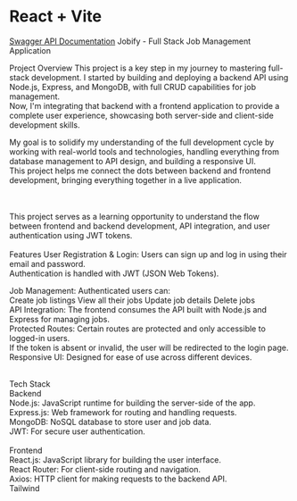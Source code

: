 # React + Vite

[Swagger API Documentation](https://jobs-api-backend-c4563190d035.herokuapp.com/api-docs/)
Jobify - Full Stack Job Management Application


Project Overview
This project is a key step in my journey to mastering full-stack development. I started by building and deploying a backend API using Node.js, Express, and MongoDB, with full CRUD capabilities for job management.<br> Now, I'm integrating that backend with a frontend application to provide a complete user experience, showcasing both server-side and client-side development skills.<br>

My goal is to solidify my understanding of the full development cycle by working with real-world tools and technologies, handling everything from database management to API design, and building a responsive UI.<br> This project helps me connect the dots between backend and frontend development, bringing everything together in a live application.<br>


<br>
<br>
This project serves as a learning opportunity to understand the flow between frontend and backend development, API integration, and user authentication using JWT tokens.

<br>
<br>
Features
User Registration & Login: Users can sign up and log in using their email and password.<br>Authentication is handled with JWT (JSON Web Tokens).<br>

Job Management: Authenticated users can:
<br>
Create job listings
View all their jobs
Update job details
Delete jobs
<br>
API Integration: The frontend consumes the API built with Node.js and Express for managing jobs.<br>
Protected Routes: Certain routes are protected and only accessible to logged-in users.<br> If the token is absent or invalid, the user will be redirected to the login page.<br>
Responsive UI: Designed for ease of use across different devices.<br>

<br>
Tech Stack<br>
Backend<br>
Node.js: JavaScript runtime for building the server-side of the app.<br>
Express.js: Web framework for routing and handling requests.<br>
MongoDB: NoSQL database to store user and job data.<br>
JWT: For secure user authentication.<br>
<br>
Frontend<br>
React.js: JavaScript library for building the user interface.<br>
React Router: For client-side routing and navigation.<br>
Axios: HTTP client for making requests to the backend API.<br>
Tailwind
